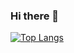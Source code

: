 ### Hi there 👋

[![Top Langs](https://github-readme-stats.vercel.app/api/top-langs/?username=anuraghazra&layout=compact)](https://github.com/KMJbella/github-readme-stats)
